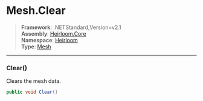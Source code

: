 # Mesh.Clear

> **Framework**: .NETStandard,Version=v2.1  
> **Assembly**: [Heirloom.Core][0]  
> **Namespace**: [Heirloom][0]  
> **Type**: [Mesh][1]  

--------------------------------------------------------------------------------

### Clear()

Clears the mesh data.

```cs
public void Clear()
```

[0]: ..\Heirloom.Core.md
[1]: Heirloom.Mesh.md
